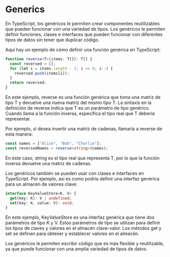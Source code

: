 # Generics

En TypeScript, los genéricos le permiten crear componentes reutilizables que pueden funcionar con una variedad de tipos. Los genéricos le permiten definir funciones, clases e interfaces que pueden funcionar con diferentes tipos de datos sin tener que duplicar código.

Aquí hay un ejemplo de cómo definir una función genérica en TypeScript:

```ts
function reverse<T>(items: T[]): T[] {
  const reversed = [];
  for (let i = items.length - 1; i >= 0; i--) {
    reversed.push(items[i]);
  }
  return reversed;
}
```

En este ejemplo, reverse es una función genérica que toma una matriz de tipo T y devuelve una nueva matriz del mismo tipo T. La sintaxis <T> en la definición de reverse indica que T es un parámetro de tipo genérico. Cuando llama a la función inversa, especifica el tipo real que T debería representar.

Por ejemplo, si desea invertir una matriz de cadenas, llamaría a reverse de esta manera:

```ts
const names = ["Alice", "Bob", "Charlie"];
const reversedNames = reverse<string>(names);
```

En este caso, string es el tipo real que representa T, por lo que la función inversa devuelve una matriz de cadenas.

Los genéricos también se pueden usar con clases e interfaces en TypeScript. Por ejemplo, así es como podría definir una interfaz genérica para un almacén de valores clave:

```ts
interface KeyValueStore<K, V> {
  get(key: K): V | undefined;
  set(key: K, value: V): void;
}
```

En este ejemplo, KeyValueStore es una interfaz genérica que tiene dos parámetros de tipo K y V. Estos parámetros de tipo se utilizan para definir los tipos de claves y valores en el almacén clave-valor. Los métodos get y set se definen para obtener y establecer valores en el almacén.

Los genéricos le permiten escribir código que es más flexible y reutilizable, ya que puede funcionar con una amplia variedad de tipos de datos.
